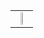 <table align="center" style="width: 100%; height: 100vh;">
  <tr>
    <td style="text-align: center;">
      <img src="https://images.genius.com/4889401d9a074dfed09ae99e236c7740.1000x1000x1.png" style="width: 20%; height: 20%; object-fit: contain;">
    </td>
  </tr>
</table>

<h1 align="center">Java Calculator with Advanced Calculations</h1>

## Overview

Yes this is simple. It's written in java and it can do some calculations.

-# It's only Turkish rn xd (go listen to otuka 🙏)

I write this in VSCode and it's hard because of the VSCode.

Like bro think it's not easy as Eclipse in this shi.

The extensions are a lil buggy tho.

## Calculations

$ - **Basic Calculations(Add, Subtraction, Multiple, Division)**

$ - **Advanced Calculations(Area[Square,Circle,Triangle,Rectangle], Perimeter[Square,Circle,Triangle,Rectangle], Root, Factorial)**

### TODO

$ - **New Calculations**

$ - **Language select**

$ - **Executable(Compiled)**

### Cloning & Running
```bash
git clone https://github.com/Mal1koRe1ss/Java_Calculator.git
cd src
javac App.java
java App```